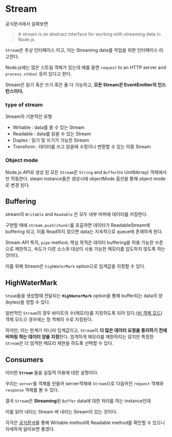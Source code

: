 # Stream

공식문서에서 살펴보면
> A stream is an abstract interface for working with streaming data in Node.js

`Stream`은 추상 인터페이스 이고, 이는 Streaming data를 작업을 위한 인터페이스 라고한다.

Node.js에는 많은 스트림 객체가 있는데 예를 들면 `request` to an HTTP server and `process.stdout` 등이 있다고 한다.

Stream은 읽기 혹은 쓰기 혹은 둘 다 가능하고, **모든 Stream은 EventEmitter의 인스턴스이다.**

### type of stream

Stream의 기본적인 유형

- Writable : data를 쓸 수 있는 Stream
- Readable : data를 읽을 수 있는 Stream
- Duplex : 읽기 및 쓰기가 가능한 Stream
- Transform : 데이터를 쓰고 읽을때 수정이나 변환할 수 있는 이중 Stream

### Object mode

Node.js API로 생성 된 모든 `Stream`은 `String` and `Buffer`(ro Unit8Array) 객체에서만 작동한다. steam instance들은 생성시에 objectMode 옵션을 통해 object mode 로 변경 된다.

## Buffering

stream의 `Writable` and `Readable` 은 모두 내부 버퍼에 데이터를 저장한다.

구현할 때에 `stream.push(chunk)`를 호출하면 데이터가 ReadableStream에 buffering 되고, 이를 Read하지 않으면 data는 지속적으로 queue에 존재하게 된다.

Stream API 특히, `pipe` method, 핵심 목적은 데이터 buffering을 허용 가능한 수준으로 제한하고, 속도가 다른 소스와 대상이 사용 가능한 메모리를 압도하지 않도록 하는 것이다.

이를 위해 Stream은 `highWaterMark` option으로 임계값을 지정할 수 있다.

## HighWaterMark

`Steam`들을 생성할때 전달되는 **`HighWaterMark`** option을 통해 buffer되는 data의 양(bytes)을 정할 수 있다.

일반적인 `Stream`의 경우 바이트의 수(메모리)를 지정하도록 되어 있다.(<u>비 객체 모드</u>)
객체 모드으 경우에는 청 겍체의 수로 지정된다.

하지만, 이는 한계가 아니라 임계값이고, `Stream`이 **더 많은 데이터 요청을 중지하기 전에 버퍼링 하는 데이터 양을 지정**한다. 엄격하게 메모리를 제한하지는 않지만 특정한 `Stream`은 더 엄격한 메모리 제한을 하도록 선택할 수 있다.

## Consumers

이러한 **`Stream`** 들을 실질적 이용에 대한 설명이다.

우리는 `server`를 객체를 만들어 server객체에 `Stream`으로 다듬어진 `request` 객체와 `response` 객체를 볼 수 있다.

결국 `Stream`은 **Streaming**된 `Buffer` data에 대한 처리를 하는 instance인데

이를 읽어 내리는 Stream
써 내리는 Stream이 있는 것이다.

각각은 [공식문서](https://nodejs.org/api/stream.html#stream_highwatermark_discrepancy_after_calling_readable_setencoding)를 통해 Writable method와 Readable method를 확인할 수 있으니 자세하게 알아보면 좋겠다.



